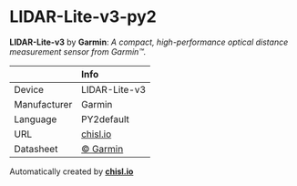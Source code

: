 # LIDAR-Lite-v3-py2

**LIDAR-Lite-v3** by **Garmin**: *A compact, high-performance optical distance measurement sensor from Garmin™.*

|              | Info                         |
|:-------------|:-----------------------------|
| Device       | LIDAR-Lite-v3                        |
| Manufacturer | Garmin |
| Language     | PY2default |
| URL          | [chisl.io](https://chisl.io/v/LIDAR-Lite-v3?t=py2&r=default) |
| Datasheet    | [&copy; Garmin](https://static.garmin.com/pumac/LIDAR_Lite_v3_Operation_Manual_and_Technical_Specifications.pdf) |

Automatically created by **[chisl.io](https://chisl.io)**
